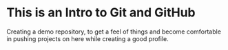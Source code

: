 # This is an Intro to Git and GitHub

Creating a demo repository, to get a feel of things and become comfortable in pushing projects on here while creating a good profile.
